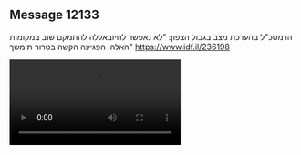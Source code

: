 ## Message 12133

הרמטכ"ל בהערכת מצב בגבול הצפון:
"לא נאפשר לחיזבאללה להתמקם שוב במקומות האלה. הפגיעה הקשה בטרור תימשך"
https://www.idf.il/236198

![Video](https://data.iron-swords.co.il/2024/October/03/https://data.iron-swords.co.il/2024/October/03/12133/12133_media.mp4)
